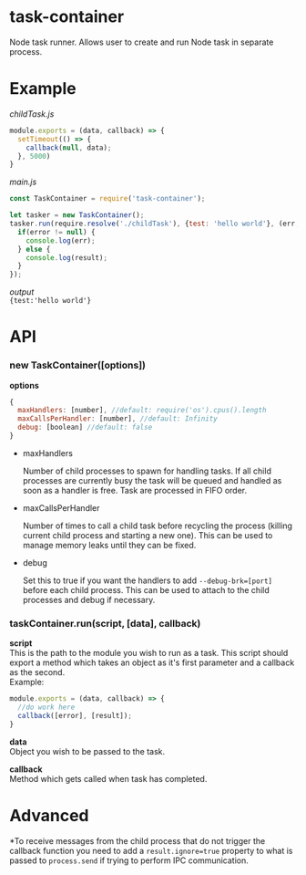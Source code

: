 # task-container
Node task runner. Allows user to create and run Node task in separate process.

# Example
*childTask.js*
```javascript
module.exports = (data, callback) => {
  setTimeout(() => {
    callback(null, data);
  }, 5000)
}
```  
  
*main.js*
```javascript
const TaskContainer = require('task-container');

let tasker = new TaskContainer();
tasker.run(require.resolve('./childTask'), {test: 'hello world'}, (err, result) => {
  if(error != null) {
    console.log(err);
  } else {
    console.log(result);
  }
});
```

*output*  
`{test:'hello world'}`

# API
### new TaskContainer([options])
**options**  
```javascript
{
  maxHandlers: [number], //default: require('os').cpus().length
  maxCallsPerHandler: [number], //default: Infinity
  debug: [boolean] //default: false
}
```
  
  * maxHandlers  
    
    Number of child processes to spawn for handling tasks. If all child processes are currently busy the task will be queued and handled as soon as a handler is free. Task are processed in FIFO order.
    
  * maxCallsPerHandler
      
    Number of times to call a child task before recycling the process (killing current child process and starting a new one). This can be used to manage memory leaks until they can be fixed.
      
  * debug
  
    Set this to true if you want the handlers to add `--debug-brk=[port]` before each child process. This can be used to attach to the child processes and debug if necessary.
    
### taskContainer.run(script, [data], callback)
**script**  
  This is the path to the module you wish to run as a task. This script should export a method which takes an object as it's first parameter and a callback as the second.  
  Example:
```javascript
module.exports = (data, callback) => {
  //do work here
  callback([error], [result]);
}
```
  
**data**  
  Object you wish to be passed to the task.  
  
**callback**  
  Method which gets called when task has completed.
  
# Advanced  
*To receive messages from the child process that do not trigger the callback function you need to add a ```result.ignore=true``` property to what is passed to ```process.send``` if trying to perform IPC communication.
